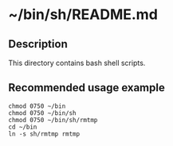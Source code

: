 # ~/bin/sh/README.md

## Description

This directory contains bash shell scripts.

## Recommended usage example

```shell
chmod 0750 ~/bin
chmod 0750 ~/bin/sh
chmod 0750 ~/bin/sh/rmtmp
cd ~/bin
ln -s sh/rmtmp rmtmp
```
